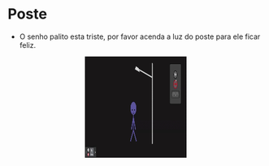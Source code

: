 # Poste
 

* O senho palito esta triste, por favor acenda a luz do poste para ele ficar feliz.

<p align="center">
      <img src="./Assets/img/poste.gif" width="200" height="200">
<p align="center">

